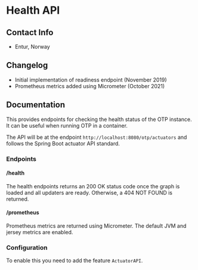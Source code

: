# Health API

## Contact Info
- Entur, Norway

## Changelog
- Initial implementation of readiness endpoint (November 2019)
- Prometheus metrics added using Micrometer (October 2021)

## Documentation
This provides endpoints for checking the health status of the OTP instance. It can be useful when
running OTP in a container.

The API will be at the endpoint `http://localhost:8080/otp/actuators` and follows the Spring Boot
actuator API standard.

### Endpoints

#### /health

The health endpoints returns an 200 OK status code once the graph is loaded and all updaters are ready.
Otherwise, a 404 NOT FOUND is returned.

#### /prometheus

Prometheus metrics are returned using Micrometer. The default JVM and jersey metrics are enabled.

### Configuration
To enable this you need to add the feature `ActuatorAPI`.
